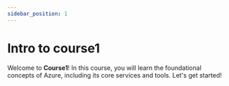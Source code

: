 ```yaml
---
sidebar_position: 1
---
```


# Intro to course1

Welcome to **Course1**! In this course, you will learn the foundational concepts of Azure, including its core services and tools. Let's get started!